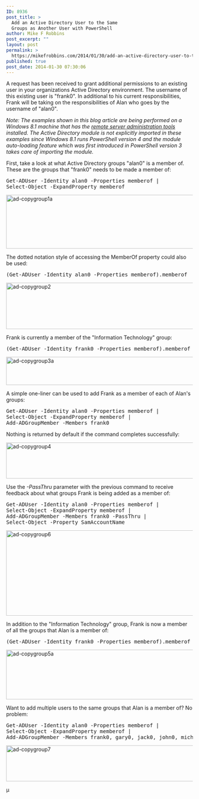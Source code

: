 ```yaml
---
ID: 8936
post_title: >
  Add an Active Directory User to the Same
  Groups as Another User with PowerShell
author: Mike F Robbins
post_excerpt: ""
layout: post
permalink: >
  https://mikefrobbins.com/2014/01/30/add-an-active-directory-user-to-the-same-groups-as-another-user-with-powershell/
published: true
post_date: 2014-01-30 07:30:06
---
```

A request has been received to grant additional permissions to an existing user in your organizations Active Directory environment. The username of this existing user is "frank0". In additional to his current responsibilities, Frank will be taking on the responsibilities of Alan who goes by the username of "alan0".

<em>Note: The examples shown in this blog article are being performed on a Windows 8.1 machine that has the <a href="http://www.microsoft.com/en-us/download/details.aspx?id=39296" target="_blank">remote server administration tools</a> installed. The Active Directory module is not explicitly imported in these examples since Windows 8.1 runs PowerShell version 4 and the module auto-loading feature which was first introduced in PowerShell version 3 takes care of importing the module.</em>

First, take a look at what Active Directory groups "alan0" is a member of. These are the groups that "frank0" needs to be made a member of:
<pre class="lang:ps decode:true">Get-ADUser -Identity alan0 -Properties memberof |
Select-Object -ExpandProperty memberof</pre>
<a href="http://mikefrobbins.com/wp-content/uploads/2014/01/ad-copygroup1a.png"><img class="alignnone size-full wp-image-8940" alt="ad-copygroup1a" src="http://mikefrobbins.com/wp-content/uploads/2014/01/ad-copygroup1a.png" width="600" height="145" /></a>

The dotted notation style of accessing the MemberOf property could also be used:
<pre class="lang:ps decode:true">(Get-ADUser -Identity alan0 -Properties memberof).memberof</pre>
<a href="http://mikefrobbins.com/wp-content/uploads/2014/01/ad-copygroup2.png"><img class="alignnone size-full wp-image-8938" alt="ad-copygroup2" src="http://mikefrobbins.com/wp-content/uploads/2014/01/ad-copygroup2.png" width="600" height="125" /></a>

Frank is currently a member of the "Information Technology" group:
<pre class="lang:ps decode:true">(Get-ADUser -Identity frank0 -Properties memberof).memberof</pre>
<a href="http://mikefrobbins.com/wp-content/uploads/2014/01/ad-copygroup3a.png"><img class="alignnone size-full wp-image-8944" alt="ad-copygroup3a" src="http://mikefrobbins.com/wp-content/uploads/2014/01/ad-copygroup3a.png" width="600" height="76" /></a>

A simple one-liner can be used to add Frank as a member of each of Alan's groups:
<pre class="lang:ps decode:true">Get-ADUser -Identity alan0 -Properties memberof |
Select-Object -ExpandProperty memberof |
Add-ADGroupMember -Members frank0</pre>
Nothing is returned by default if the command completes successfully:

<a href="http://mikefrobbins.com/wp-content/uploads/2014/01/ad-copygroup4.png"><img class="alignnone size-full wp-image-8942" alt="ad-copygroup4" src="http://mikefrobbins.com/wp-content/uploads/2014/01/ad-copygroup4.png" width="600" height="97" /></a>

Use the <em>-PassThru</em> parameter with the previous command to receive feedback about what groups Frank is being added as a member of:
<pre class="lang:ps decode:true">Get-ADUser -Identity alan0 -Properties memberof |
Select-Object -ExpandProperty memberof |
Add-ADGroupMember -Members frank0 -PassThru | 
Select-Object -Property SamAccountName</pre>
<a href="http://mikefrobbins.com/wp-content/uploads/2014/01/ad-copygroup6.png"><img class="alignnone size-full wp-image-8948" alt="ad-copygroup6" src="http://mikefrobbins.com/wp-content/uploads/2014/01/ad-copygroup6.png" width="600" height="230" /></a>

In addition to the "Information Technology" group, Frank is now a member of all the groups that Alan is a member of:
<pre class="lang:ps decode:true">(Get-ADUser -Identity frank0 -Properties memberof).memberof</pre>
<a href="http://mikefrobbins.com/wp-content/uploads/2014/01/ad-copygroup5a.png"><img class="alignnone size-full wp-image-8945" alt="ad-copygroup5a" src="http://mikefrobbins.com/wp-content/uploads/2014/01/ad-copygroup5a.png" width="600" height="134" /></a>

Want to add multiple users to the same groups that Alan is a member of? No problem:
<pre class="lang:ps decode:true">Get-ADUser -Identity alan0 -Properties memberof |
Select-Object -ExpandProperty memberof |
Add-ADGroupMember -Members frank0, gary0, jack0, john0, michael0, paul0</pre>
<a href="http://mikefrobbins.com/wp-content/uploads/2014/01/ad-copygroup7.png"><img class="alignnone size-full wp-image-8950" alt="ad-copygroup7" src="http://mikefrobbins.com/wp-content/uploads/2014/01/ad-copygroup7.png" width="600" height="97" /></a>

µ